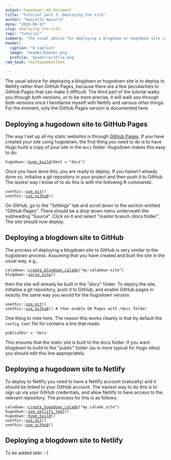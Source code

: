 ```yaml
---
output: hugodown::md_document
title: "Tutorial part 3: Deploying the site"
author: "Danielle Navarro"
date: "2020-06-07"
slug: deploying-the-site
tags: "tutorial"
summary: "The usual advice for deploying a blogdown or hugodown site is to deploy to Netlify rather than GitHub Pages, because there are a few peculiarities to GitHub Pages that can make it difficult. The third part of the tutorial walks you through both versions."
header:
  caption: "A caption"
  image: 'header/banner.png'
  profile: 'header/profile.png'
rmd_hash: f4a73aa9e03c59a4

---
```


The usual advice for deploying a blogdown or hugodown site is to deploy to Netlify rather than GitHub Pages, because there are a few peculiarities to GitHub Pages that can make it difficult. The third part of the tutorial walks you through both versions, or to be more precise, it will walk you through both versions once I familiarise myself with Netlify and various other things. For the moment, only the GitHub Pages version is documented here.

Deploying a hugodown site to GitHub Pages
-----------------------------------------

The way I set up all my static websites is through [GitHub Pages](https://pages.github.com/). If you have created your site using hugodown, the first thing you need to do is to have Hugo build a copy of your site in the `docs` folder. Hugodown makes this easy to do:

<div class="highlight">

<pre class='chroma'><code class='language-r' data-lang='r'><span class='k'>hugodown</span>::<span class='nf'><a href='https://rdrr.io/pkg/hugodown/man/hugo_build.html'>hugo_build</a></span>(dest = <span class='s'>"docs"</span>)</code></pre>

</div>

Once you have done this, you are ready to deploy. If you haven't already done so, initialise a git repository in your project and then push it to GitHub. The laziest way I know of to do this is with the following R commands:

<div class="highlight">

<pre class='chroma'><code class='language-r' data-lang='r'><span class='k'>usethis</span>::<span class='nf'><a href='https://usethis.r-lib.org/reference/use_git.html'>use_git</a></span>()
<span class='k'>usethis</span>::<span class='nf'><a href='https://usethis.r-lib.org/reference/use_github.html'>use_github</a></span>()</code></pre>

</div>

On GitHub, go to the "Settings" tab and scroll down to the section entitled "GitHub Pages". There should be a drop down menu underneath the subheading "Source". Click on it and select "master branch /docs folder". The site should now deploy.

Deploying a blogdown site to GitHub
-----------------------------------

The process of deploying a blogdown site to GitHub is very similar to the hugodown process. Assuming that you have created and built the site in the usual way, e.g.,

<div class="highlight">

<pre class='chroma'><code class='language-r' data-lang='r'><span class='k'>caladown</span>::<span class='nf'><a href='https://rdrr.io/pkg/caladown/man/create_blogdown_calade.html'>create_blogdown_calade</a></span>(<span class='s'>"my-caladown-site"</span>)
<span class='k'>blogdown</span>::<span class='nf'><a href='https://rdrr.io/pkg/blogdown/man/serve_site.html'>serve_site</a></span>()</code></pre>

</div>

then the site will already be built in the "docs" folder. To deploy the site, initialise a git repository, push it to GitHub, and enable GitHub pages in exactly the same way you would for the hugodown version:

<div class="highlight">

<pre class='chroma'><code class='language-r' data-lang='r'><span class='k'>usethis</span>::<span class='nf'><a href='https://usethis.r-lib.org/reference/use_git.html'>use_git</a></span>()
<span class='k'>usethis</span>::<span class='nf'><a href='https://usethis.r-lib.org/reference/use_github.html'>use_github</a></span>() <span class='c'># then enable GH Pages with /docs folder</span></code></pre>

</div>

One thing to note here. The reason this works cleanly is that by default the `config.toml` file for contains a line that reads:

    publishDir = 'docs'

This ensures that the static site is built to the docs folder. If you want blogdown to build to the "public" folder (as is more typical for Hugo sites) you should edit this line appropriately.

Deploying a hugodown site to Netlify
------------------------------------

To deploy to Netlify you need to have a Netlify account (naturally) and it should be linked to your GitHub account. The easiest way to do this is to sign up via your GitHub credentials, and allow Netlify to have access to the relevant repository. The process for this is as follows:

<div class="highlight">

<pre class='chroma'><code class='language-r' data-lang='r'><span class='k'>caladown</span>::<span class='nf'><a href='https://rdrr.io/pkg/caladown/man/create_hugodown_calade.html'>create_hugodown_calade</a></span>(<span class='s'>"my_calade_site"</span>)
<span class='k'>hugodown</span>::<span class='nf'><a href='https://rdrr.io/pkg/hugodown/man/use_netlify_toml.html'>use_netlify_toml</a></span>()
<span class='k'>hugodown</span>::<span class='nf'><a href='https://rdrr.io/pkg/hugodown/man/hugo_build.html'>hugo_build</a></span>()
<span class='k'>usethis</span>::<span class='nf'><a href='https://usethis.r-lib.org/reference/use_git.html'>use_git</a></span>()
<span class='k'>usethis</span>::<span class='nf'><a href='https://usethis.r-lib.org/reference/use_github.html'>use_github</a></span>()</code></pre>

</div>

Deploying a blogdown site to Netlify
------------------------------------

To be added later :-)

